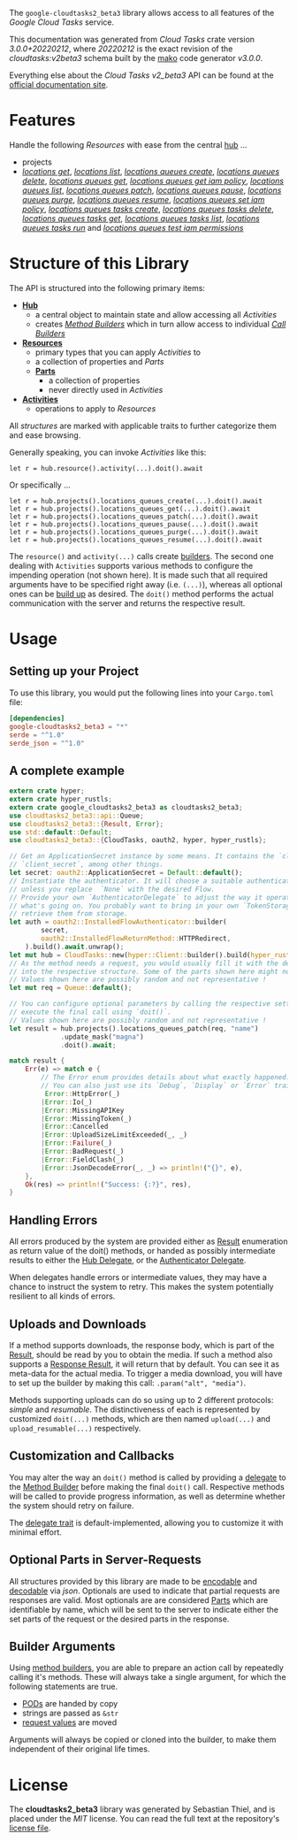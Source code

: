 <!---
DO NOT EDIT !
This file was generated automatically from 'src/mako/api/README.md.mako'
DO NOT EDIT !
-->
The `google-cloudtasks2_beta3` library allows access to all features of the *Google Cloud Tasks* service.

This documentation was generated from *Cloud Tasks* crate version *3.0.0+20220212*, where *20220212* is the exact revision of the *cloudtasks:v2beta3* schema built by the [mako](http://www.makotemplates.org/) code generator *v3.0.0*.

Everything else about the *Cloud Tasks* *v2_beta3* API can be found at the
[official documentation site](https://cloud.google.com/tasks/).
# Features

Handle the following *Resources* with ease from the central [hub](https://docs.rs/google-cloudtasks2_beta3/3.0.0+20220212/google_cloudtasks2_beta3/CloudTasks) ... 

* projects
 * [*locations get*](https://docs.rs/google-cloudtasks2_beta3/3.0.0+20220212/google_cloudtasks2_beta3/api::ProjectLocationGetCall), [*locations list*](https://docs.rs/google-cloudtasks2_beta3/3.0.0+20220212/google_cloudtasks2_beta3/api::ProjectLocationListCall), [*locations queues create*](https://docs.rs/google-cloudtasks2_beta3/3.0.0+20220212/google_cloudtasks2_beta3/api::ProjectLocationQueueCreateCall), [*locations queues delete*](https://docs.rs/google-cloudtasks2_beta3/3.0.0+20220212/google_cloudtasks2_beta3/api::ProjectLocationQueueDeleteCall), [*locations queues get*](https://docs.rs/google-cloudtasks2_beta3/3.0.0+20220212/google_cloudtasks2_beta3/api::ProjectLocationQueueGetCall), [*locations queues get iam policy*](https://docs.rs/google-cloudtasks2_beta3/3.0.0+20220212/google_cloudtasks2_beta3/api::ProjectLocationQueueGetIamPolicyCall), [*locations queues list*](https://docs.rs/google-cloudtasks2_beta3/3.0.0+20220212/google_cloudtasks2_beta3/api::ProjectLocationQueueListCall), [*locations queues patch*](https://docs.rs/google-cloudtasks2_beta3/3.0.0+20220212/google_cloudtasks2_beta3/api::ProjectLocationQueuePatchCall), [*locations queues pause*](https://docs.rs/google-cloudtasks2_beta3/3.0.0+20220212/google_cloudtasks2_beta3/api::ProjectLocationQueuePauseCall), [*locations queues purge*](https://docs.rs/google-cloudtasks2_beta3/3.0.0+20220212/google_cloudtasks2_beta3/api::ProjectLocationQueuePurgeCall), [*locations queues resume*](https://docs.rs/google-cloudtasks2_beta3/3.0.0+20220212/google_cloudtasks2_beta3/api::ProjectLocationQueueResumeCall), [*locations queues set iam policy*](https://docs.rs/google-cloudtasks2_beta3/3.0.0+20220212/google_cloudtasks2_beta3/api::ProjectLocationQueueSetIamPolicyCall), [*locations queues tasks create*](https://docs.rs/google-cloudtasks2_beta3/3.0.0+20220212/google_cloudtasks2_beta3/api::ProjectLocationQueueTaskCreateCall), [*locations queues tasks delete*](https://docs.rs/google-cloudtasks2_beta3/3.0.0+20220212/google_cloudtasks2_beta3/api::ProjectLocationQueueTaskDeleteCall), [*locations queues tasks get*](https://docs.rs/google-cloudtasks2_beta3/3.0.0+20220212/google_cloudtasks2_beta3/api::ProjectLocationQueueTaskGetCall), [*locations queues tasks list*](https://docs.rs/google-cloudtasks2_beta3/3.0.0+20220212/google_cloudtasks2_beta3/api::ProjectLocationQueueTaskListCall), [*locations queues tasks run*](https://docs.rs/google-cloudtasks2_beta3/3.0.0+20220212/google_cloudtasks2_beta3/api::ProjectLocationQueueTaskRunCall) and [*locations queues test iam permissions*](https://docs.rs/google-cloudtasks2_beta3/3.0.0+20220212/google_cloudtasks2_beta3/api::ProjectLocationQueueTestIamPermissionCall)




# Structure of this Library

The API is structured into the following primary items:

* **[Hub](https://docs.rs/google-cloudtasks2_beta3/3.0.0+20220212/google_cloudtasks2_beta3/CloudTasks)**
    * a central object to maintain state and allow accessing all *Activities*
    * creates [*Method Builders*](https://docs.rs/google-cloudtasks2_beta3/3.0.0+20220212/google_cloudtasks2_beta3/client::MethodsBuilder) which in turn
      allow access to individual [*Call Builders*](https://docs.rs/google-cloudtasks2_beta3/3.0.0+20220212/google_cloudtasks2_beta3/client::CallBuilder)
* **[Resources](https://docs.rs/google-cloudtasks2_beta3/3.0.0+20220212/google_cloudtasks2_beta3/client::Resource)**
    * primary types that you can apply *Activities* to
    * a collection of properties and *Parts*
    * **[Parts](https://docs.rs/google-cloudtasks2_beta3/3.0.0+20220212/google_cloudtasks2_beta3/client::Part)**
        * a collection of properties
        * never directly used in *Activities*
* **[Activities](https://docs.rs/google-cloudtasks2_beta3/3.0.0+20220212/google_cloudtasks2_beta3/client::CallBuilder)**
    * operations to apply to *Resources*

All *structures* are marked with applicable traits to further categorize them and ease browsing.

Generally speaking, you can invoke *Activities* like this:

```Rust,ignore
let r = hub.resource().activity(...).doit().await
```

Or specifically ...

```ignore
let r = hub.projects().locations_queues_create(...).doit().await
let r = hub.projects().locations_queues_get(...).doit().await
let r = hub.projects().locations_queues_patch(...).doit().await
let r = hub.projects().locations_queues_pause(...).doit().await
let r = hub.projects().locations_queues_purge(...).doit().await
let r = hub.projects().locations_queues_resume(...).doit().await
```

The `resource()` and `activity(...)` calls create [builders][builder-pattern]. The second one dealing with `Activities` 
supports various methods to configure the impending operation (not shown here). It is made such that all required arguments have to be 
specified right away (i.e. `(...)`), whereas all optional ones can be [build up][builder-pattern] as desired.
The `doit()` method performs the actual communication with the server and returns the respective result.

# Usage

## Setting up your Project

To use this library, you would put the following lines into your `Cargo.toml` file:

```toml
[dependencies]
google-cloudtasks2_beta3 = "*"
serde = "^1.0"
serde_json = "^1.0"
```

## A complete example

```Rust
extern crate hyper;
extern crate hyper_rustls;
extern crate google_cloudtasks2_beta3 as cloudtasks2_beta3;
use cloudtasks2_beta3::api::Queue;
use cloudtasks2_beta3::{Result, Error};
use std::default::Default;
use cloudtasks2_beta3::{CloudTasks, oauth2, hyper, hyper_rustls};

// Get an ApplicationSecret instance by some means. It contains the `client_id` and 
// `client_secret`, among other things.
let secret: oauth2::ApplicationSecret = Default::default();
// Instantiate the authenticator. It will choose a suitable authentication flow for you, 
// unless you replace  `None` with the desired Flow.
// Provide your own `AuthenticatorDelegate` to adjust the way it operates and get feedback about 
// what's going on. You probably want to bring in your own `TokenStorage` to persist tokens and
// retrieve them from storage.
let auth = oauth2::InstalledFlowAuthenticator::builder(
        secret,
        oauth2::InstalledFlowReturnMethod::HTTPRedirect,
    ).build().await.unwrap();
let mut hub = CloudTasks::new(hyper::Client::builder().build(hyper_rustls::HttpsConnector::with_native_roots()), auth);
// As the method needs a request, you would usually fill it with the desired information
// into the respective structure. Some of the parts shown here might not be applicable !
// Values shown here are possibly random and not representative !
let mut req = Queue::default();

// You can configure optional parameters by calling the respective setters at will, and
// execute the final call using `doit()`.
// Values shown here are possibly random and not representative !
let result = hub.projects().locations_queues_patch(req, "name")
             .update_mask("magna")
             .doit().await;

match result {
    Err(e) => match e {
        // The Error enum provides details about what exactly happened.
        // You can also just use its `Debug`, `Display` or `Error` traits
         Error::HttpError(_)
        |Error::Io(_)
        |Error::MissingAPIKey
        |Error::MissingToken(_)
        |Error::Cancelled
        |Error::UploadSizeLimitExceeded(_, _)
        |Error::Failure(_)
        |Error::BadRequest(_)
        |Error::FieldClash(_)
        |Error::JsonDecodeError(_, _) => println!("{}", e),
    },
    Ok(res) => println!("Success: {:?}", res),
}

```
## Handling Errors

All errors produced by the system are provided either as [Result](https://docs.rs/google-cloudtasks2_beta3/3.0.0+20220212/google_cloudtasks2_beta3/client::Result) enumeration as return value of
the doit() methods, or handed as possibly intermediate results to either the 
[Hub Delegate](https://docs.rs/google-cloudtasks2_beta3/3.0.0+20220212/google_cloudtasks2_beta3/client::Delegate), or the [Authenticator Delegate](https://docs.rs/yup-oauth2/*/yup_oauth2/trait.AuthenticatorDelegate.html).

When delegates handle errors or intermediate values, they may have a chance to instruct the system to retry. This 
makes the system potentially resilient to all kinds of errors.

## Uploads and Downloads
If a method supports downloads, the response body, which is part of the [Result](https://docs.rs/google-cloudtasks2_beta3/3.0.0+20220212/google_cloudtasks2_beta3/client::Result), should be
read by you to obtain the media.
If such a method also supports a [Response Result](https://docs.rs/google-cloudtasks2_beta3/3.0.0+20220212/google_cloudtasks2_beta3/client::ResponseResult), it will return that by default.
You can see it as meta-data for the actual media. To trigger a media download, you will have to set up the builder by making
this call: `.param("alt", "media")`.

Methods supporting uploads can do so using up to 2 different protocols: 
*simple* and *resumable*. The distinctiveness of each is represented by customized 
`doit(...)` methods, which are then named `upload(...)` and `upload_resumable(...)` respectively.

## Customization and Callbacks

You may alter the way an `doit()` method is called by providing a [delegate](https://docs.rs/google-cloudtasks2_beta3/3.0.0+20220212/google_cloudtasks2_beta3/client::Delegate) to the 
[Method Builder](https://docs.rs/google-cloudtasks2_beta3/3.0.0+20220212/google_cloudtasks2_beta3/client::CallBuilder) before making the final `doit()` call. 
Respective methods will be called to provide progress information, as well as determine whether the system should 
retry on failure.

The [delegate trait](https://docs.rs/google-cloudtasks2_beta3/3.0.0+20220212/google_cloudtasks2_beta3/client::Delegate) is default-implemented, allowing you to customize it with minimal effort.

## Optional Parts in Server-Requests

All structures provided by this library are made to be [encodable](https://docs.rs/google-cloudtasks2_beta3/3.0.0+20220212/google_cloudtasks2_beta3/client::RequestValue) and 
[decodable](https://docs.rs/google-cloudtasks2_beta3/3.0.0+20220212/google_cloudtasks2_beta3/client::ResponseResult) via *json*. Optionals are used to indicate that partial requests are responses 
are valid.
Most optionals are are considered [Parts](https://docs.rs/google-cloudtasks2_beta3/3.0.0+20220212/google_cloudtasks2_beta3/client::Part) which are identifiable by name, which will be sent to 
the server to indicate either the set parts of the request or the desired parts in the response.

## Builder Arguments

Using [method builders](https://docs.rs/google-cloudtasks2_beta3/3.0.0+20220212/google_cloudtasks2_beta3/client::CallBuilder), you are able to prepare an action call by repeatedly calling it's methods.
These will always take a single argument, for which the following statements are true.

* [PODs][wiki-pod] are handed by copy
* strings are passed as `&str`
* [request values](https://docs.rs/google-cloudtasks2_beta3/3.0.0+20220212/google_cloudtasks2_beta3/client::RequestValue) are moved

Arguments will always be copied or cloned into the builder, to make them independent of their original life times.

[wiki-pod]: http://en.wikipedia.org/wiki/Plain_old_data_structure
[builder-pattern]: http://en.wikipedia.org/wiki/Builder_pattern
[google-go-api]: https://github.com/google/google-api-go-client

# License
The **cloudtasks2_beta3** library was generated by Sebastian Thiel, and is placed 
under the *MIT* license.
You can read the full text at the repository's [license file][repo-license].

[repo-license]: https://github.com/Byron/google-apis-rsblob/main/LICENSE.md
